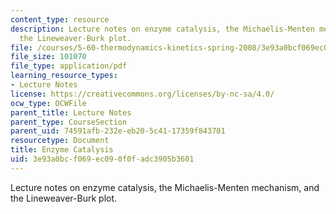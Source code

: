 ```yaml
---
content_type: resource
description: Lecture notes on enzyme catalysis, the Michaelis-Menten mechanism, and
  the Lineweaver-Burk plot.
file: /courses/5-60-thermodynamics-kinetics-spring-2008/3e93a0bcf069ec090f0fadc3905b3601_5_60_lecture35.pdf
file_size: 101070
file_type: application/pdf
learning_resource_types:
- Lecture Notes
license: https://creativecommons.org/licenses/by-nc-sa/4.0/
ocw_type: OCWFile
parent_title: Lecture Notes
parent_type: CourseSection
parent_uid: 74591afb-232e-eb20-5c41-17359f843701
resourcetype: Document
title: Enzyme Catalysis
uid: 3e93a0bc-f069-ec09-0f0f-adc3905b3601
---
```

Lecture notes on enzyme catalysis, the Michaelis-Menten mechanism, and the Lineweaver-Burk plot.